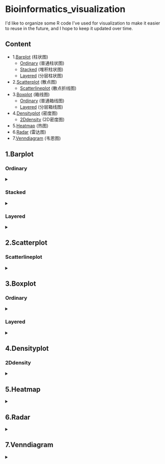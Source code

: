 # Bioinformatics_visualization
I'd like to organize some R code I've used for visualization to make it easier to reuse in the future, and I hope to keep it updated over time.

## Content
- 1.[Barplot](#Barplot) (柱状图)
    + [Ordinary](#Ordinary) (普通柱状图)
    + [Stacked](#Stacked) (堆积柱状图)
    + [Layered](#Layered) (分层柱状图)
- 2.[Scatterplot](#Scatterplot) (散点图)
    + [Scatterlineplot](#Scatterlineplot) (散点折线图)  
- 3.[Boxplot](#Boxplot) (箱线图)
    + [Ordinary](#Ordinary) (普通箱线图)
    + [Layered](#Layered) (分层箱线图)
- 4.[Densityplot](#Densityplot) (密度图)
    + [2Ddensity](#2Ddensity) (2D密度图)
- 5.[Heatmap](#Heatmap) (热图)
- 6.[Radar](#Radar) (雷达图)
- 7.[Venndiagram](#Venndiagram) (韦恩图)



<a name="Barplot"></a>
## 1.Barplot
### Ordinary
<details>
<summary> </summary>
<b>barplot-1.ipynb<b>



</details>


### Stacked
<details>
<summary> </summary>
<b>barplot-1.ipynb<b>

</details>

### Layered
<details>
<summary> </summary>
<b>barplot-1.ipynb<b>

</details>


<a name="Scatterplot"></a>
## 2.Scatterplot
### Scatterlineplot
<details>
<summary> </summary>
<b>scatterplot-2.ipynb<b>

</details>


<a name="Boxplot"></a>
## 3.Boxplot

### Ordinary
<details>
<summary> </summary>
<b>boxplot-3.ipynb<b>

</details>



### Layered
<details>
<summary> </summary>
<b>boxplot-3.ipynb<b>

</details>




<a name="Densityplot"></a>
## 4.Densityplot
### 2Ddensity
<details>
<summary> </summary>
<b>densityplot-4.ipynb<b>

</details>



<a name="Heatmap"></a>
## 5.Heatmap
<details>
<summary> </summary>
<b>heatmap-5.ipynb<b>

</details>




<a name="Radar"></a>
## 6.Radar
<details>
<summary> </summary>
<b>radar-6.ipynb<b>


</details>






<a name="Venndiagram"></a>
## 7.Venndiagram
<details>
<summary> </summary>
<b>venndiagram-7.ipynb<b>


</details>












